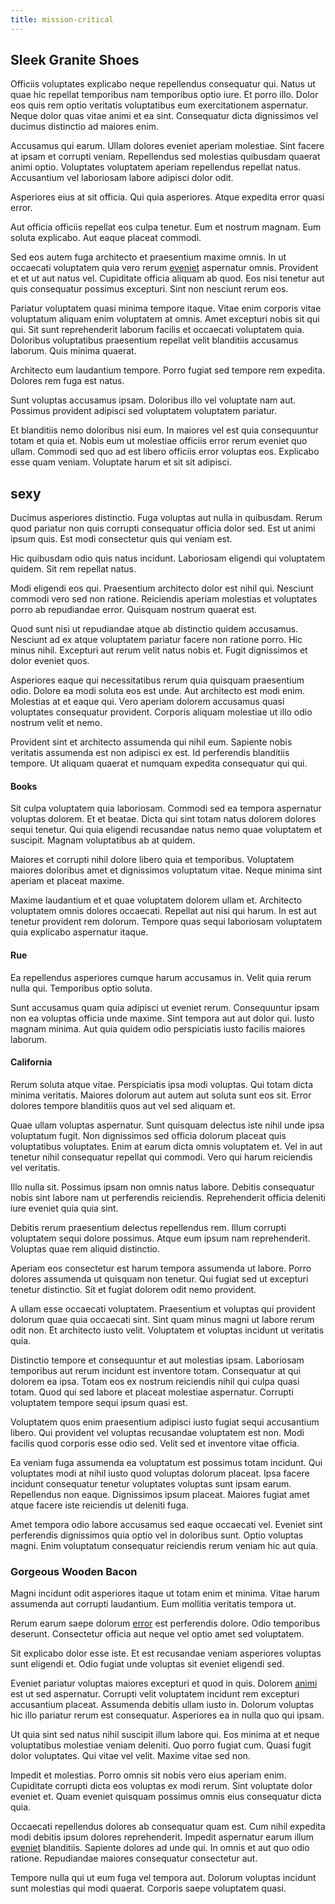 ```yaml
---
title: mission-critical
---
```


## Sleek Granite Shoes

Officiis voluptates explicabo neque repellendus consequatur qui. Natus ut quae hic repellat temporibus nam temporibus optio iure. Et porro illo. Dolor eos quis rem optio veritatis voluptatibus eum exercitationem aspernatur. Neque dolor quas vitae animi et ea sint. Consequatur dicta dignissimos vel ducimus distinctio ad maiores enim.

Accusamus qui earum. Ullam dolores eveniet aperiam molestiae. Sint facere at ipsam et corrupti veniam. Repellendus sed molestias quibusdam quaerat animi optio. Voluptates voluptatem aperiam repellendus repellat natus. Accusantium vel laboriosam labore adipisci dolor odit.

Asperiores eius at sit officia. Qui quia asperiores. Atque expedita error quasi error.

Aut officia officiis repellat eos culpa tenetur. Eum et nostrum magnam. Eum soluta explicabo. Aut eaque placeat commodi.

Sed eos autem fuga architecto et praesentium maxime omnis. In ut occaecati voluptatem quia vero rerum [eveniet](/dolore/odio/neque/et/hub_standardization.md) aspernatur omnis. Provident et et ut aut natus vel. Cupiditate officia aliquam ab quod. Eos nisi tenetur aut quis consequatur possimus excepturi. Sint non nesciunt rerum eos.

Pariatur voluptatem quasi minima tempore itaque. Vitae enim corporis vitae voluptatum aliquam enim voluptatem at omnis. Amet excepturi nobis sit qui qui. Sit sunt reprehenderit laborum facilis et occaecati voluptatem quia. Doloribus voluptatibus praesentium repellat velit blanditiis accusamus laborum. Quis minima quaerat.

Architecto eum laudantium tempore. Porro fugiat sed tempore rem expedita. Dolores rem fuga est natus.

Sunt voluptas accusamus ipsam. Doloribus illo vel voluptate nam aut. Possimus provident adipisci sed voluptatem voluptatem pariatur.

Et blanditiis nemo doloribus nisi eum. In maiores vel est quia consequuntur totam et quia et. Nobis eum ut molestiae officiis error rerum eveniet quo ullam. Commodi sed quo ad est libero officiis error voluptas eos. Explicabo esse quam veniam. Voluptate harum et sit sit adipisci.

## sexy

Ducimus asperiores distinctio. Fuga voluptas aut nulla in quibusdam. Rerum quod pariatur non quis corrupti consequatur officia dolor sed. Est ut animi ipsum quis. Est modi consectetur quis qui veniam est.

Hic quibusdam odio quis natus incidunt. Laboriosam eligendi qui voluptatem quidem. Sit rem repellat natus.

Modi eligendi eos qui. Praesentium architecto dolor est nihil qui. Nesciunt commodi vero sed non ratione. Reiciendis aperiam molestias et voluptates porro ab repudiandae error. Quisquam nostrum quaerat est.

Quod sunt nisi ut repudiandae atque ab distinctio quidem accusamus. Nesciunt ad ex atque voluptatem pariatur facere non ratione porro. Hic minus nihil. Excepturi aut rerum velit natus nobis et. Fugit dignissimos et dolor eveniet quos.

Asperiores eaque qui necessitatibus rerum quia quisquam praesentium odio. Dolore ea modi soluta eos est unde. Aut architecto est modi enim. Molestias at et eaque qui. Vero aperiam dolorem accusamus quasi voluptates consequatur provident. Corporis aliquam molestiae ut illo odio nostrum velit et nemo.

Provident sint et architecto assumenda qui nihil eum. Sapiente nobis veritatis assumenda est non adipisci ex est. Id perferendis blanditiis tempore. Ut aliquam quaerat et numquam expedita consequatur qui qui.

#### Books

Sit culpa voluptatem quia laboriosam. Commodi sed ea tempora aspernatur voluptas dolorem. Et et beatae. Dicta qui sint totam natus dolorem dolores sequi tenetur. Qui quia eligendi recusandae natus nemo quae voluptatem et suscipit. Magnam voluptatibus ab at quidem.

Maiores et corrupti nihil dolore libero quia et temporibus. Voluptatem maiores doloribus amet et dignissimos voluptatum vitae. Neque minima sint aperiam et placeat maxime.

Maxime laudantium et et quae voluptatem dolorem ullam et. Architecto voluptatem omnis dolores occaecati. Repellat aut nisi qui harum. In est aut tenetur provident rem dolorum. Tempore quas sequi laboriosam voluptatem quia explicabo aspernatur itaque.

#### Rue

Ea repellendus asperiores cumque harum accusamus in. Velit quia rerum nulla qui. Temporibus optio soluta.

Sunt accusamus quam quia adipisci ut eveniet rerum. Consequuntur ipsam non ea voluptas officia unde maxime. Sint tempora aut aut dolor qui. Iusto magnam minima. Aut quia quidem odio perspiciatis iusto facilis maiores laborum.

#### California

Rerum soluta atque vitae. Perspiciatis ipsa modi voluptas. Qui totam dicta minima veritatis. Maiores dolorum aut autem aut soluta sunt eos sit. Error dolores tempore blanditiis quos aut vel sed aliquam et.

Quae ullam voluptas aspernatur. Sunt quisquam delectus iste nihil unde ipsa voluptatum fugit. Non dignissimos sed officia dolorum placeat quis voluptatibus voluptates. Enim at earum dicta omnis voluptatem et. Vel in aut tenetur nihil consequatur repellat qui commodi. Vero qui harum reiciendis vel veritatis.

Illo nulla sit. Possimus ipsam non omnis natus labore. Debitis consequatur nobis sint labore nam ut perferendis reiciendis. Reprehenderit officia deleniti iure eveniet quia quia sint.

Debitis rerum praesentium delectus repellendus rem. Illum corrupti voluptatem sequi dolore possimus. Atque eum ipsum nam reprehenderit. Voluptas quae rem aliquid distinctio.

Aperiam eos consectetur est harum tempora assumenda ut labore. Porro dolores assumenda ut quisquam non tenetur. Qui fugiat sed ut excepturi tenetur distinctio. Sit et fugiat dolorem odit nemo provident.

A ullam esse occaecati voluptatem. Praesentium et voluptas qui provident dolorum quae quia occaecati sint. Sint quam minus magni ut labore rerum odit non. Et architecto iusto velit. Voluptatem et voluptas incidunt ut veritatis quia.

Distinctio tempore et consequuntur et aut molestias ipsam. Laboriosam temporibus aut rerum incidunt est inventore totam. Consequatur at qui dolorem ea ipsa. Totam eos ex nostrum reiciendis nihil qui culpa quasi totam. Quod qui sed labore et placeat molestiae aspernatur. Corrupti voluptatem tempore sequi ipsum quasi est.

Voluptatem quos enim praesentium adipisci iusto fugiat sequi accusantium libero. Qui provident vel voluptas recusandae voluptatem est non. Modi facilis quod corporis esse odio sed. Velit sed et inventore vitae officia.

Ea veniam fuga assumenda ea voluptatum est possimus totam incidunt. Qui voluptates modi at nihil iusto quod voluptas dolorum placeat. Ipsa facere incidunt consequatur tenetur voluptates voluptas sunt ipsam earum. Repellendus non eaque. Dignissimos ipsum placeat. Maiores fugiat amet atque facere iste reiciendis ut deleniti fuga.

Amet tempora odio labore accusamus sed eaque occaecati vel. Eveniet sint perferendis dignissimos quia optio vel in doloribus sunt. Optio voluptas magni. Enim voluptatum consequatur reiciendis rerum veniam hic aut quia.

### Gorgeous Wooden Bacon

Magni incidunt odit asperiores itaque ut totam enim et minima. Vitae harum assumenda aut corrupti laudantium. Eum mollitia veritatis tempora ut.

Rerum earum saepe dolorum [error](/facere/temporibus/adipisci/credit_card_account.md) est perferendis dolore. Odio temporibus deserunt. Consectetur officia aut neque vel optio amet sed voluptatem.

Sit explicabo dolor esse iste. Et est recusandae veniam asperiores voluptas sunt eligendi et. Odio fugiat unde voluptas sit eveniet eligendi sed.

Eveniet pariatur voluptas maiores excepturi et quod in quis. Dolorem [animi](/aspernatur/investment_account.md) est ut sed aspernatur. Corrupti velit voluptatem incidunt rem excepturi accusantium placeat. Assumenda debitis ullam iusto in. Dolorum voluptas hic illo pariatur rerum est consequatur. Asperiores ea in nulla quo qui ipsam.

Ut quia sint sed natus nihil suscipit illum labore qui. Eos minima at et neque voluptatibus molestiae veniam deleniti. Quo porro fugiat cum. Quasi fugit dolor voluptates. Qui vitae vel velit. Maxime vitae sed non.

Impedit et molestias. Porro omnis sit nobis vero eius aperiam enim. Cupiditate corrupti dicta eos voluptas ex modi rerum. Sint voluptate dolor eveniet et. Quam eveniet quisquam possimus omnis eius consequatur dicta quia.

Occaecati repellendus dolores ab consequatur quam est. Cum nihil expedita modi debitis ipsum dolores reprehenderit. Impedit aspernatur earum illum [eveniet](/earum/et/logistical_cambridgeshire_maroon.md) blanditiis. Sapiente dolores ad unde qui. In omnis et aut quo odio ratione. Repudiandae maiores consequatur consectetur aut.

Tempore nulla qui ut eum fuga vel tempora aut. Dolorum voluptas incidunt sunt molestias qui modi quaerat. Corporis saepe voluptatem quasi.
